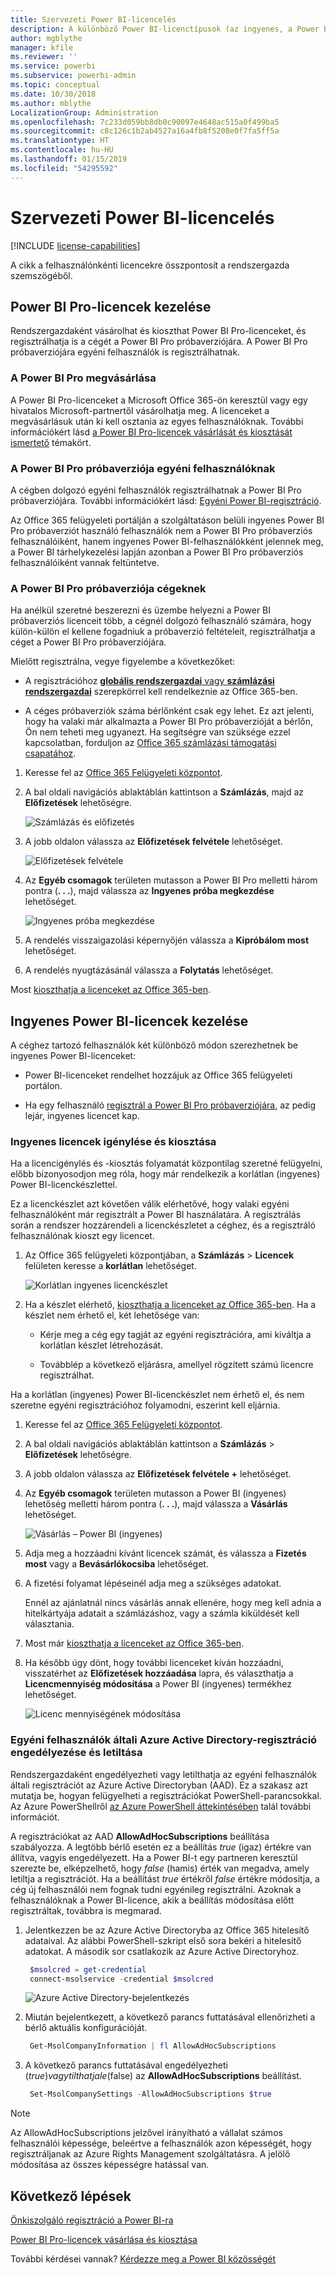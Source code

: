 ```yaml
---
title: Szervezeti Power BI-licencelés
description: A különböző Power BI-licenctípusok (az ingyenes, a Power BI Pro és a Power BI Premium) ismertetése.
author: mgblythe
manager: kfile
ms.reviewer: ''
ms.service: powerbi
ms.subservice: powerbi-admin
ms.topic: conceptual
ms.date: 10/30/2018
ms.author: mblythe
LocalizationGroup: Administration
ms.openlocfilehash: 7c233d059bb8db0c90097e4648ac515a0f499ba5
ms.sourcegitcommit: c8c126c1b2ab4527a16a4fb8f5208e0f7fa5ff5a
ms.translationtype: HT
ms.contentlocale: hu-HU
ms.lasthandoff: 01/15/2019
ms.locfileid: "54295592"
---
```

# <a name="power-bi-licensing-in-your-organization"></a>Szervezeti Power BI-licencelés

[!INCLUDE [license-capabilities](includes/license-capabilities.md)]

A cikk a felhasználónkénti licencekre összpontosít a rendszergazda szemszögéből.

## <a name="manage-power-bi-pro-licenses"></a>Power BI Pro-licencek kezelése

Rendszergazdaként vásárolhat és kioszthat Power BI Pro-licenceket, és regisztrálhatja is a cégét a Power BI Pro próbaverziójára. A Power BI Pro próbaverziójára egyéni felhasználók is regisztrálhatnak.

### <a name="purchasing-power-bi-pro"></a>A Power BI Pro megvásárlása

A Power BI Pro-licenceket a Microsoft Office 365-ön keresztül vagy egy hivatalos Microsoft-partnertől vásárolhatja meg. A licenceket a megvásárlásuk után ki kell osztania az egyes felhasználóknak. További információkért lásd [a Power BI Pro-licencek vásárlását és kiosztását ismertető](service-admin-purchasing-power-bi-pro.md) témakört.

### <a name="power-bi-pro-trial-for-individuals"></a>A Power BI Pro próbaverziója egyéni felhasználóknak

A cégben dolgozó egyéni felhasználók regisztrálhatnak a Power BI Pro próbaverziójára. További információkért lásd: [Egyéni Power BI-regisztráció](service-self-service-signup-for-power-bi.md).

Az Office 365 felügyeleti portálján a szolgáltatáson belüli ingyenes Power BI Pro próbaverziót használó felhasználók nem a Power BI Pro próbaverziós felhasználóiként, hanem ingyenes Power BI-felhasználókként jelennek meg, a Power BI tárhelykezelési lapján azonban a Power BI Pro próbaverziós felhasználóiként vannak feltüntetve.

### <a name="power-bi-pro-trial-for-organizations"></a>A Power BI Pro próbaverziója cégeknek

Ha anélkül szeretné beszerezni és üzembe helyezni a Power BI próbaverziós licenceit több, a cégnél dolgozó felhasználó számára, hogy külön-külön el kellene fogadniuk a próbaverzió feltételeit, regisztrálhatja a céget a Power BI Pro próbaverziójára.

Mielőtt regisztrálna, vegye figyelembe a következőket:

* A regisztrációhoz [**globális rendszergazdai** vagy **számlázási rendszergazdai**](https://support.office.com/article/about-office-365-admin-roles-da585eea-f576-4f55-a1e0-87090b6aaa9d?ui=en-US&rs=en-US&ad=US) szerepkörrel kell rendelkeznie az Office 365-ben.

* A céges próbaverziók száma bérlőnként csak egy lehet. Ez azt jelenti, hogy ha valaki már alkalmazta a Power BI Pro próbaverzióját a bérlőn, Ön nem teheti meg ugyanezt. Ha segítségre van szüksége ezzel kapcsolatban, forduljon az [Office 365 számlázási támogatási csapatához](https://support.office.microsoft.com/article/contact-support-for-business-products-admin-help-32a17ca7-6fa0-4870-8a8d-e25ba4ccfd4b?CorrelationId=552bbf37-214f-4202-80cb-b94240dcd671&ui=en-US&rs=en-US&ad=US).

1. Keresse fel az [Office 365 Felügyeleti központot](https://portal.office.com/adminportal/home#/homepage).

1. A bal oldali navigációs ablaktáblán kattintson a **Számlázás**, majd az **Előfizetések** lehetőségre.

   ![Számlázás és előfizetés](media/service-admin-licensing-organization/service-power-bi-pro-in-your-organization-05.png)

1. A jobb oldalon válassza az **Előfizetések felvétele** lehetőséget.

   ![Előfizetések felvétele](media/service-admin-licensing-organization/service-power-bi-pro-in-your-organization-06.png)

1. Az **Egyéb csomagok** területen mutasson a Power BI Pro melletti három pontra (**. . .**), majd válassza az **Ingyenes próba megkezdése** lehetőséget.

   ![Ingyenes próba megkezdése](media/service-admin-licensing-organization/service-power-bi-pro-in-your-organization-07.png) 

1. A rendelés visszaigazolási képernyőjén válassza a **Kipróbálom most** lehetőséget.

1. A rendelés nyugtázásánál válassza a **Folytatás** lehetőséget.

Most [kioszthatja a licenceket az Office 365-ben](https://support.office.com/article/assign-licenses-to-users-in-office-365-for-business-997596b5-4173-4627-b915-36abac6786dc).

## <a name="manage-power-bi-free-licenses"></a>Ingyenes Power BI-licencek kezelése

A céghez tartozó felhasználók két különböző módon szerezhetnek be ingyenes Power BI-licenceket:

* Power BI-licenceket rendelhet hozzájuk az Office 365 felügyeleti portálon.

* Ha egy felhasználó [regisztrál a Power BI Pro próbaverziójára](service-self-service-signup-for-power-bi.md), az pedig lejár, ingyenes licencet kap.

### <a name="requesting-and-assigning-free-licenses"></a>Ingyenes licencek igénylése és kiosztása

Ha a licencigénylés és -kiosztás folyamatát központilag szeretné felügyelni, előbb bizonyosodjon meg róla, hogy már rendelkezik a korlátlan (ingyenes) Power BI-licenckészlettel.

Ez a licenckészlet azt követően válik elérhetővé, hogy valaki egyéni felhasználóként már regisztrált a Power BI használatára. A regisztrálás során a rendszer hozzárendeli a licenckészletet a céghez, és a regisztráló felhasználónak kioszt egy licencet.

1. Az Office 365 felügyeleti központjában, a **Számlázás** > **Licencek** felületen keresse a **korlátlan** lehetőséget.

    ![Korlátlan ingyenes licenckészlet](media/service-admin-licensing-organization/unlimited-licenses.png)

1. Ha a készlet elérhető, [kioszthatja a licenceket az Office 365-ben](https://support.office.com/article/assign-licenses-to-users-in-office-365-for-business-997596b5-4173-4627-b915-36abac6786dc). Ha a készlet nem érhető el, két lehetősége van:

    * Kérje meg a cég egy tagját az egyéni regisztrációra, ami kiváltja a korlátlan készlet létrehozását.

    * Továbblép a következő eljárásra, amellyel rögzített számú licencre regisztrálhat.

Ha a korlátlan (ingyenes) Power BI-licenckészlet nem érhető el, és nem szeretne egyéni regisztrációhoz folyamodni, eszerint kell eljárnia.

1. Keresse fel az [Office 365 Felügyeleti központot](https://portal.office.com/admin/default.aspx).

1. A bal oldali navigációs ablaktáblán kattintson a **Számlázás** > **Előfizetések** lehetőségre.

1. A jobb oldalon válassza az **Előfizetések felvétele +** lehetőséget.

1. Az **Egyéb csomagok** területen mutasson a Power BI (ingyenes) lehetőség melletti három pontra (**. . .**), majd válassza a **Vásárlás** lehetőséget.

    ![Vásárlás – Power BI (ingyenes)](media/service-admin-licensing-organization/buy-powerbi-free.png)

1. Adja meg a hozzáadni kívánt licencek számát, és válassza a **Fizetés most** vagy a **Bevásárlókocsiba** lehetőséget.

1. A fizetési folyamat lépéseinél adja meg a szükséges adatokat.

    Ennél az ajánlatnál nincs vásárlás annak ellenére, hogy meg kell adnia a hitelkártyája adatait a számlázáshoz, vagy a számla kiküldését kell választania.

1. Most már [kioszthatja a licenceket az Office 365-ben](https://support.office.com/article/assign-licenses-to-users-in-office-365-for-business-997596b5-4173-4627-b915-36abac6786dc).

1. Ha később úgy dönt, hogy további licenceket kíván hozzáadni, visszatérhet az **Előfizetések hozzáadása** lapra, és választhatja a **Licencmennyiség módosítása** a Power BI (ingyenes) termékhez lehetőséget.

    ![Licenc mennyiségének módosítása](media/service-admin-licensing-organization/change-license-quantity.png)

### <a name="enable-or-disable-individual-user-sign-up-in-azure-active-directory"></a>Egyéni felhasználók általi Azure Active Directory-regisztráció engedélyezése és letiltása

Rendszergazdaként engedélyezheti vagy letilthatja az egyéni felhasználók általi regisztrációt az Azure Active Directoryban (AAD). Ez a szakasz azt mutatja be, hogyan felügyelheti a regisztrációkat PowerShell-parancsokkal. Az Azure PowerShellről [az Azure PowerShell áttekintésében](/powershell/azure/overview) talál további információt.

A regisztrációkat az AAD **AllowAdHocSubscriptions** beállítása szabályozza. A legtöbb bérlő esetén ez a beállítás *true* (igaz) értékre van állítva, vagyis engedélyezett. Ha a Power BI-t egy partneren keresztül szerezte be, elképzelhető, hogy *false* (hamis) érték van megadva, amely letiltja a regisztrációt. Ha a beállítást *true* értékről *false* értékre módosítja, a cég új felhasználói nem fognak tudni egyénileg regisztrálni. Azoknak a felhasználóknak a Power BI-licence, akik a beállítás módosítása előtt regisztráltak, továbbra is megmarad.

1. Jelentkezzen be az Azure Active Directoryba az Office 365 hitelesítő adataival. Az alábbi PowerShell-szkript első sora bekéri a hitelesítő adatokat. A második sor csatlakozik az Azure Active Directoryhoz.

    ```powershell
     $msolcred = get-credential
     connect-msolservice -credential $msolcred
    ```

   ![Azure Active Directory-bejelentkezés](media/service-admin-licensing-organization/aad-signin.png)

1. Miután bejelentkezett, a következő parancs futtatásával ellenőrizheti a bérlő aktuális konfigurációját.

    ```powershell
     Get-MsolCompanyInformation | fl AllowAdHocSubscriptions
    ```
1. A következő parancs futtatásával engedélyezheti ($true) vagy tilthatja le ($false) az **AllowAdHocSubscriptions** beállítást.

    ```powershell
     Set-MsolCompanySettings -AllowAdHocSubscriptions $true
    ```

> [!NOTE]
> Az AllowAdHocSubscriptions jelzővel irányítható a vállalat számos felhasználói képessége, beleértve a felhasználók azon képességét, hogy regisztráljanak az Azure Rights Management szolgáltatásra. A jelölő módosítása az összes képességre hatással van.

## <a name="next-steps"></a>Következő lépések

[Önkiszolgáló regisztráció a Power BI-ra](service-self-service-signup-for-power-bi.md)  

[Power BI Pro-licencek vásárlása és kiosztása](service-admin-purchasing-power-bi-pro.md)

További kérdései vannak? [Kérdezze meg a Power BI közösségét](http://community.powerbi.com/)